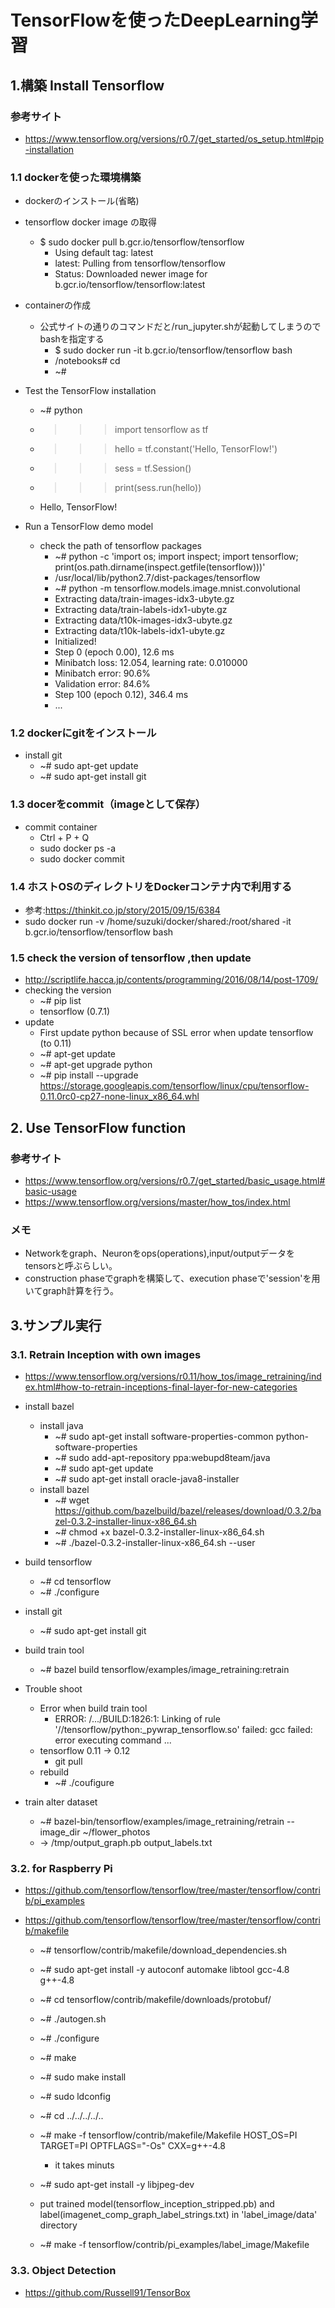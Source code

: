 # TensorFlowを使ったDeepLearning学習

## 1.構築 Install Tensorflow

### 参考サイト
* https://www.tensorflow.org/versions/r0.7/get_started/os_setup.html#pip-installation

### 1.1 dockerを使った環境構築

* dockerのインストール(省略)
* tensorflow docker image の取得
	* $ sudo docker pull b.gcr.io/tensorflow/tensorflow
		* Using default tag: latest
		* latest: Pulling from tensorflow/tensorflow
		* Status: Downloaded newer image for b.gcr.io/tensorflow/tensorflow:latest
* containerの作成
	* 公式サイトの通りのコマンドだと/run_jupyter.shが起動してしまうのでbashを指定する
		* $ sudo docker run -it b.gcr.io/tensorflow/tensorflow bash
		* /notebooks# cd
		* ~#

* Test the TensorFlow installation
	* ~# python
	* >>> import tensorflow as tf
	* >>> hello = tf.constant('Hello, TensorFlow!')
	* >>> sess = tf.Session()
	* >>> print(sess.run(hello))
	* Hello, TensorFlow!

* Run a TensorFlow demo model
	* check the path of tensorflow packages
		* ~# python -c 'import os; import inspect; import tensorflow; print(os.path.dirname(inspect.getfile(tensorflow)))'
		* /usr/local/lib/python2.7/dist-packages/tensorflow
		* ~# python -m tensorflow.models.image.mnist.convolutional
		* Extracting data/train-images-idx3-ubyte.gz
		* Extracting data/train-labels-idx1-ubyte.gz
		* Extracting data/t10k-images-idx3-ubyte.gz
		* Extracting data/t10k-labels-idx1-ubyte.gz
		* Initialized!
		* Step 0 (epoch 0.00), 12.6 ms
		* Minibatch loss: 12.054, learning rate: 0.010000
		* Minibatch error: 90.6%
		* Validation error: 84.6%
		* Step 100 (epoch 0.12), 346.4 ms
		* ...

### 1.2 dockerにgitをインストール
* install git
	* ~# sudo apt-get update
	* ~# sudo apt-get install git

### 1.3 docerをcommit（imageとして保存）
* commit container
	* Ctrl + P + Q
	* sudo docker ps -a
	* sudo docker commit <container name> <new image name>

### 1.4 ホストOSのディレクトリをDockerコンテナ内で利用する
* 参考:https://thinkit.co.jp/story/2015/09/15/6384
* sudo docker run -v /home/suzuki/docker/shared:/root/shared -it b.gcr.io/tensorflow/tensorflow bash

### 1.5 check the version of tensorflow ,then update
* http://scriptlife.hacca.jp/contents/programming/2016/08/14/post-1709/
* checking the version
	* ~# pip list
	* tensorflow (0.7.1)
* update
	* First update python because of SSL error when update tensorflow (to 0.11)
	* ~# apt-get update
	* ~# apt-get upgrade python
	* ~# pip install --upgrade https://storage.googleapis.com/tensorflow/linux/cpu/tensorflow-0.11.0rc0-cp27-none-linux_x86_64.whl


## 2. Use TensorFlow function

### 参考サイト
* https://www.tensorflow.org/versions/r0.7/get_started/basic_usage.html#basic-usage
* https://www.tensorflow.org/versions/master/how_tos/index.html

### メモ

* Networkをgraph、Neuronをops(operations),input/outputデータをtensorsと呼ぶらしい。
* construction phaseでgraphを構築して、execution phaseで'session'を用いてgraph計算を行う。



## 3.サンプル実行

### 3.1. Retrain Inception with own images
* https://www.tensorflow.org/versions/r0.11/how_tos/image_retraining/index.html#how-to-retrain-inceptions-final-layer-for-new-categories
* install bazel
	* install java
		* ~# sudo apt-get install software-properties-common python-software-properties
		* ~# sudo add-apt-repository ppa:webupd8team/java
		* ~# sudo apt-get update
		* ~# sudo apt-get install oracle-java8-installer
	* install bazel
		* ~# wget https://github.com/bazelbuild/bazel/releases/download/0.3.2/bazel-0.3.2-installer-linux-x86_64.sh
		* ~# chmod +x bazel-0.3.2-installer-linux-x86_64.sh
		* ~# ./bazel-0.3.2-installer-linux-x86_64.sh --user
* build tensorflow
	* ~# cd tensorflow
	* ~# ./configure
* install git
	* ~# sudo apt-get install git
* build train tool
	* ~# bazel build tensorflow/examples/image_retraining:retrain

* Trouble shoot
	* Error when build train tool
		* ERROR: /.../BUILD:1826:1: Linking of rule '//tensorflow/python:_pywrap_tensorflow.so' failed: gcc failed: error executing command ...
	* tensorflow 0.11 -> 0.12
		* git pull
	* rebuild
		* ~# ./coufigure

* train alter dataset
	* ~# bazel-bin/tensorflow/examples/image_retraining/retrain --image_dir ~/flower_photos
	* -> /tmp/output_graph.pb output_labels.txt

### 3.2. for Raspberry Pi
* https://github.com/tensorflow/tensorflow/tree/master/tensorflow/contrib/pi_examples
* https://github.com/tensorflow/tensorflow/tree/master/tensorflow/contrib/makefile

	* ~# tensorflow/contrib/makefile/download_dependencies.sh
	* ~# sudo apt-get install -y autoconf automake libtool gcc-4.8 g++-4.8
	* ~# cd tensorflow/contrib/makefile/downloads/protobuf/
	* ~# ./autogen.sh
	* ~# ./configure
	* ~# make
	* ~# sudo make install
	* ~# sudo ldconfig
	* ~# cd ../../../../..
	* ~# make -f tensorflow/contrib/makefile/Makefile HOST_OS=PI TARGET=PI OPTFLAGS="-Os" CXX=g++-4.8
		* it takes minuts
	* ~# sudo apt-get install -y libjpeg-dev

	* put trained model(tensorflow_inception_stripped.pb) and label(imagenet_comp_graph_label_strings.txt) in 'label_image/data' directory
	* ~# make -f tensorflow/contrib/pi_examples/label_image/Makefile

### 3.3. Object Detection
* https://github.com/Russell91/TensorBox


